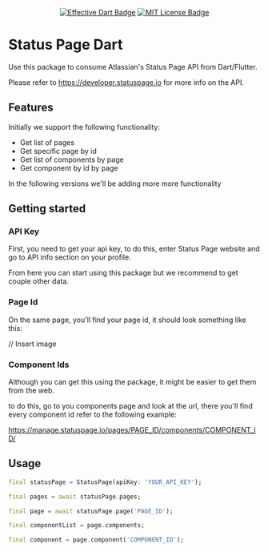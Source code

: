 
<p align="center">
	<a href="https://github.com/tenhobi/effective_dart"><img src="https://img.shields.io/badge/style-effective_dart-40c4ff.svg" alt="Effective Dart Badge"></a>
	<a href="https://opensource.org/licenses/MIT"><img src="https://img.shields.io/badge/license-MIT-purple.svg" alt="MIT License Badge"></a>
</p>

# Status Page Dart

Use this package to consume Atlassian's Status Page API from Dart/Flutter.

Please refer to https://developer.statuspage.io for more info on the API.


## Features

Initially we support the following functionality:

- Get list of pages
- Get specific page by id
- Get list of components by page
- Get component by id by page

In the following versions we'll be adding more more functionality

## Getting started

### API Key

First, you need to get your api key, to do this, enter Status Page website and go to API info section on your profile.

From here you can start using this package but we recommend to get couple other data. 

### Page Id

On the same page, you'll find your page id, it should look something like this: 

// Insert image

### Component Ids

Although you can get this using the package, it might be easier to get them from the web.

to do this, go to you components page and look at the url, there you'll find every component id refer to the following example:

https://manage.statuspage.io/pages/PAGE_ID/components/COMPONENT_ID/

## Usage

```dart
final statusPage = StatusPage(apiKey: 'YOUR_API_KEY');

final pages = await statusPage.pages;

final page = await statusPage.page('PAGE_ID');

final componentList = page.components;

final component = page.component('COMPONENT_ID');


```
